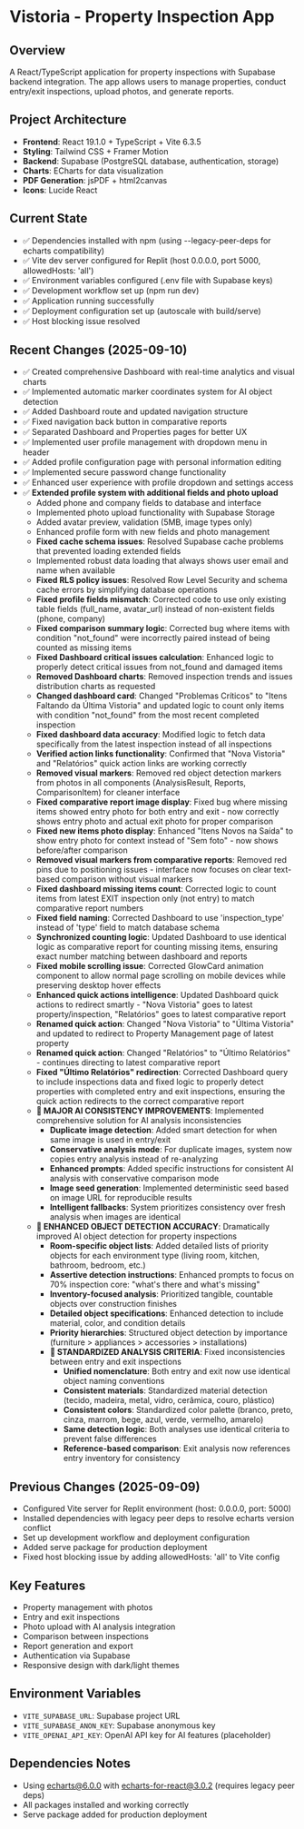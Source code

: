 # Vistoria - Property Inspection App

## Overview
A React/TypeScript application for property inspections with Supabase backend integration. The app allows users to manage properties, conduct entry/exit inspections, upload photos, and generate reports.

## Project Architecture
- **Frontend**: React 19.1.0 + TypeScript + Vite 6.3.5
- **Styling**: Tailwind CSS + Framer Motion
- **Backend**: Supabase (PostgreSQL database, authentication, storage)
- **Charts**: ECharts for data visualization
- **PDF Generation**: jsPDF + html2canvas
- **Icons**: Lucide React

## Current State
- ✅ Dependencies installed with npm (using --legacy-peer-deps for echarts compatibility)
- ✅ Vite dev server configured for Replit (host 0.0.0.0, port 5000, allowedHosts: 'all')
- ✅ Environment variables configured (.env file with Supabase keys)
- ✅ Development workflow set up (npm run dev)
- ✅ Application running successfully
- ✅ Deployment configuration set up (autoscale with build/serve)
- ✅ Host blocking issue resolved

## Recent Changes (2025-09-10)
- ✅ Created comprehensive Dashboard with real-time analytics and visual charts
- ✅ Implemented automatic marker coordinates system for AI object detection
- ✅ Added Dashboard route and updated navigation structure
- ✅ Fixed navigation back button in comparative reports
- ✅ Separated Dashboard and Properties pages for better UX
- ✅ Implemented user profile management with dropdown menu in header
- ✅ Added profile configuration page with personal information editing
- ✅ Implemented secure password change functionality
- ✅ Enhanced user experience with profile dropdown and settings access
- ✅ **Extended profile system with additional fields and photo upload**
  - Added phone and company fields to database and interface
  - Implemented photo upload functionality with Supabase Storage
  - Added avatar preview, validation (5MB, image types only)
  - Enhanced profile form with new fields and photo management
  - **Fixed cache schema issues**: Resolved Supabase cache problems that prevented loading extended fields
  - Implemented robust data loading that always shows user email and name when available
  - **Fixed RLS policy issues**: Resolved Row Level Security and schema cache errors by simplifying database operations
  - **Fixed profile fields mismatch**: Corrected code to use only existing table fields (full_name, avatar_url) instead of non-existent fields (phone, company)
  - **Fixed comparison summary logic**: Corrected bug where items with condition "not_found" were incorrectly paired instead of being counted as missing items
  - **Fixed Dashboard critical issues calculation**: Enhanced logic to properly detect critical issues from not_found and damaged items
  - **Removed Dashboard charts**: Removed inspection trends and issues distribution charts as requested
  - **Changed dashboard card**: Changed "Problemas Críticos" to "Itens Faltando da Última Vistoria" and updated logic to count only items with condition "not_found" from the most recent completed inspection
  - **Fixed dashboard data accuracy**: Modified logic to fetch data specifically from the latest inspection instead of all inspections
  - **Verified action links functionality**: Confirmed that "Nova Vistoria" and "Relatórios" quick action links are working correctly
  - **Removed visual markers**: Removed red object detection markers from photos in all components (AnalysisResult, Reports, ComparisonItem) for cleaner interface
  - **Fixed comparative report image display**: Fixed bug where missing items showed entry photo for both entry and exit - now correctly shows entry photo and actual exit photo for proper comparison
  - **Fixed new items photo display**: Enhanced "Itens Novos na Saída" to show entry photo for context instead of "Sem foto" - now shows before/after comparison
  - **Removed visual markers from comparative reports**: Removed red pins due to positioning issues - interface now focuses on clear text-based comparison without visual markers
  - **Fixed dashboard missing items count**: Corrected logic to count items from latest EXIT inspection only (not entry) to match comparative report numbers
  - **Fixed field naming**: Corrected Dashboard to use 'inspection_type' instead of 'type' field to match database schema
  - **Synchronized counting logic**: Updated Dashboard to use identical logic as comparative report for counting missing items, ensuring exact number matching between dashboard and reports
  - **Fixed mobile scrolling issue**: Corrected GlowCard animation component to allow normal page scrolling on mobile devices while preserving desktop hover effects
  - **Enhanced quick actions intelligence**: Updated Dashboard quick actions to redirect smartly - "Nova Vistoria" goes to latest property/inspection, "Relatórios" goes to latest comparative report
  - **Renamed quick action**: Changed "Nova Vistoria" to "Última Vistoria" and updated to redirect to Property Management page of latest property
  - **Renamed quick action**: Changed "Relatórios" to "Último Relatórios" - continues directing to latest comparative report
  - **Fixed "Último Relatórios" redirection**: Corrected Dashboard query to include inspections data and fixed logic to properly detect properties with completed entry and exit inspections, ensuring the quick action redirects to the correct comparative report
  - **🤖 MAJOR AI CONSISTENCY IMPROVEMENTS**: Implemented comprehensive solution for AI analysis inconsistencies
    - **Duplicate image detection**: Added smart detection for when same image is used in entry/exit
    - **Conservative analysis mode**: For duplicate images, system now copies entry analysis instead of re-analyzing
    - **Enhanced prompts**: Added specific instructions for consistent AI analysis with conservative comparison mode
    - **Image seed generation**: Implemented deterministic seed based on image URL for reproducible results
    - **Intelligent fallbacks**: System prioritizes consistency over fresh analysis when images are identical
  - **🎯 ENHANCED OBJECT DETECTION ACCURACY**: Dramatically improved AI object detection for property inspections
    - **Room-specific object lists**: Added detailed lists of priority objects for each environment type (living room, kitchen, bathroom, bedroom, etc.)
    - **Assertive detection instructions**: Enhanced prompts to focus on 70% inspection core: "what's there and what's missing"
    - **Inventory-focused analysis**: Prioritized tangible, countable objects over construction finishes
    - **Detailed object specifications**: Enhanced detection to include material, color, and condition details
    - **Priority hierarchies**: Structured object detection by importance (furniture > appliances > accessories > installations)
    - **🔄 STANDARDIZED ANALYSIS CRITERIA**: Fixed inconsistencies between entry and exit inspections
      - **Unified nomenclature**: Both entry and exit now use identical object naming conventions
      - **Consistent materials**: Standardized material detection (tecido, madeira, metal, vidro, cerâmica, couro, plástico)
      - **Consistent colors**: Standardized color palette (branco, preto, cinza, marrom, bege, azul, verde, vermelho, amarelo)
      - **Same detection logic**: Both analyses use identical criteria to prevent false differences
      - **Reference-based comparison**: Exit analysis now references entry inventory for consistency

## Previous Changes (2025-09-09)
- Configured Vite server for Replit environment (host: 0.0.0.0, port: 5000)
- Installed dependencies with legacy peer deps to resolve echarts version conflict
- Set up development workflow and deployment configuration
- Added serve package for production deployment
- Fixed host blocking issue by adding allowedHosts: 'all' to Vite config

## Key Features
- Property management with photos
- Entry and exit inspections
- Photo upload with AI analysis integration
- Comparison between inspections
- Report generation and export
- Authentication via Supabase
- Responsive design with dark/light themes

## Environment Variables
- `VITE_SUPABASE_URL`: Supabase project URL
- `VITE_SUPABASE_ANON_KEY`: Supabase anonymous key
- `VITE_OPENAI_API_KEY`: OpenAI API key for AI features (placeholder)

## Dependencies Notes
- Using echarts@6.0.0 with echarts-for-react@3.0.2 (requires legacy peer deps)
- All packages installed and working correctly
- Serve package added for production deployment